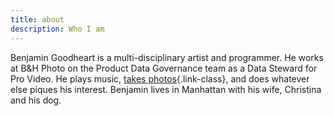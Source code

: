```yaml
---
title: about
description: Who I am
---
```


Benjamin Goodheart is a multi-disciplinary artist and programmer. He works at B&H Photo on the Product Data Governance team as a Data Steward for Pro Video.  He plays music, [takes photos](https://photo.goodheart.dev){.link-class}, and does whatever else piques his interest. Benjamin lives in Manhattan with his wife, Christina and his dog.